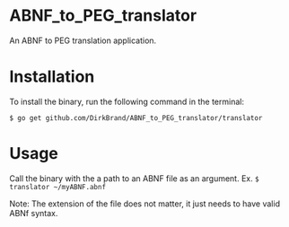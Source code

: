 ABNF_to_PEG_translator
======================

An ABNF to PEG translation application.

Installation
============
To install the binary, run the following command in the terminal:

`$ go get github.com/DirkBrand/ABNF_to_PEG_translator/translator`

Usage
=====
Call the binary with the a path to an ABNF file as an argument.
Ex. `$ translator ~/myABNF.abnf`

Note: The extension of the file does not matter, it just needs to have valid ABNf syntax.
